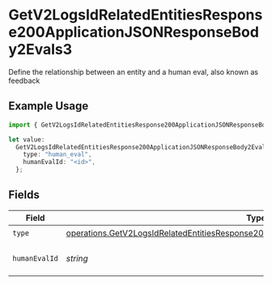 # GetV2LogsIdRelatedEntitiesResponse200ApplicationJSONResponseBody2Evals3

Define the relationship between an entity and a human eval, also known as feedback

## Example Usage

```typescript
import { GetV2LogsIdRelatedEntitiesResponse200ApplicationJSONResponseBody2Evals3 } from "orq-poc-typescript-multi-env-version/models/operations";

let value:
  GetV2LogsIdRelatedEntitiesResponse200ApplicationJSONResponseBody2Evals3 = {
    type: "human_eval",
    humanEvalId: "<id>",
  };
```

## Fields

| Field                                                                                                                                                                                              | Type                                                                                                                                                                                               | Required                                                                                                                                                                                           | Description                                                                                                                                                                                        |
| -------------------------------------------------------------------------------------------------------------------------------------------------------------------------------------------------- | -------------------------------------------------------------------------------------------------------------------------------------------------------------------------------------------------- | -------------------------------------------------------------------------------------------------------------------------------------------------------------------------------------------------- | -------------------------------------------------------------------------------------------------------------------------------------------------------------------------------------------------- |
| `type`                                                                                                                                                                                             | [operations.GetV2LogsIdRelatedEntitiesResponse200ApplicationJSONResponseBody2Evals23Type](../../models/operations/getv2logsidrelatedentitiesresponse200applicationjsonresponsebody2evals23type.md) | :heavy_check_mark:                                                                                                                                                                                 | N/A                                                                                                                                                                                                |
| `humanEvalId`                                                                                                                                                                                      | *string*                                                                                                                                                                                           | :heavy_check_mark:                                                                                                                                                                                 | The id of the resource                                                                                                                                                                             |